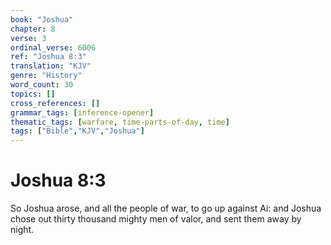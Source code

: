 ```yaml
---
book: "Joshua"
chapter: 8
verse: 3
ordinal_verse: 6006
ref: "Joshua 8:3"
translation: "KJV"
genre: "History"
word_count: 30
topics: []
cross_references: []
grammar_tags: [inference-opener]
thematic_tags: [warfare, time-parts-of-day, time]
tags: ["Bible","KJV","Joshua"]
---
```


# Joshua 8:3

So Joshua arose, and all the people of war, to go up against Ai: and Joshua chose out thirty thousand mighty men of valor, and sent them away by night.
